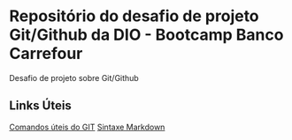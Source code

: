 # Repositório do desafio de projeto Git/Github da DIO - Bootcamp Banco Carrefour
Desafio de projeto sobre Git/Github

## Links Úteis
[Comandos úteis do GIT](https://gist.github.com/leocomelli/2545add34e4fec21ec16)
[Sintaxe Markdown](https://markdown.net.br/sintaxe-basica/)
